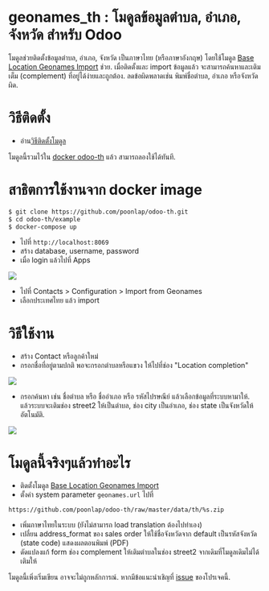 # geonames_th : โมดูลข้อมูลตำบล, อำเภอ, จังหวัด สำหรับ Odoo
โมดูลช่วยติดตั้งข้อมูลตำบล, อำเภอ, จังหวัด เป็นภาษาไทย (หรือภาษาอังกฤษ) โดยใช้โมดูล [Base Location Geonames Import](https://github.com/OCA/partner-contact/tree/13.0/base_location_geonames_import) ช่วย. เมื่อติดตั้งและ import ข้อมูลแล้ว จะสามารถค้นหาและเติมเต็ม (complement) ที่อยู่ได้ง่ายและถูกต้อง. ลดข้อผิดพลาดเช่น พิมพ์ชื่อตำบล, อำเภอ หรือจังหวัดผิด.

# วิธีติดตั้ง
- อ่าน[วิธีติดตั้งโมดูล](https://odoo-development.readthedocs.io/en/latest/odoo/usage/install-module.html)

โมดูลนี้รวมไว้ใน [docker odoo-th](https://hub.docker.com/r/poonlap/odoo-th) แล้ว สามารถลองใช้ได้ทันที.

# สาธิตการใช้งานจาก docker image
```bash
$ git clone https://github.com/poonlap/odoo-th.git
$ cd odoo-th/example
$ docker-compose up 
```
- ไปที่ `http://localhost:8069` 
- สร้าง database, username, password
- เมื่อ login แล้วไปที่ Apps

![](https://raw.githubusercontent.com/wiki/poonlap/odoo-th/images/geonames_th-install.png)

- ไปที่ Contacts > Configuration > Import from Geonames
- เลือกประเทศไทย แล้ว import

# วิธีใช้งาน
- สร้าง Contact หรือลูกค้าใหม่
- กรอกชื่อที่อยู่ตามปกติ พอจะกรอกตำบลหรือแขวง ให้ไปที่ช่อง "Location completion"

![](https://raw.githubusercontent.com/wiki/poonlap/odoo-th/images/geonames_th-input.png)

- กรอกค้นหา เช่น ชื่อตำบล หรือ ชื่ออำเภอ หรือ รหัสไปรษณีย์ แล้วเลือกข้อมูลที่ระบบหามาให้. แล้วระบบจะเติมช่อง street2 ให้เป็นตำบล, ช่อง city เป็นอำเภอ, ช่อง state เป็นจังหวัดให้อัตโนมัติ.

![](https://raw.githubusercontent.com/wiki/poonlap/odoo-th/images/geonames_th-completion.png)

# โมดูลนี้จริงๆแล้วทำอะไร
- ติดตั้งโมดูล [Base Location Geonames Import](https://github.com/OCA/partner-contact/tree/13.0/base_location_geonames_import)
- ตั้งค่า system parameter `geonames.url` ไปที่

```
https://github.com/poonlap/odoo-th/raw/master/data/th/%s.zip
```

- เพิ่มภาษาไทยในระบบ (ยังไม่สามารถ load translation ต้องไปทำเอง)
- เปลี่ยน address_format ของ sales order ให้ใช้ชื่อจังหวัดจาก default เป็นรหัสจังหวัด (state code) แสดงผลตอนพิมพ์ (PDF)
- ดัดแปลงแก้ form ช่อง complement ให้เติมตำบลในช่อง street2 จากเดิมที่โมดูลเดิมไม่ได้เติมให้

โมดูลนี้เพิ่งเริ่มเขียน อาจจะไม่ถูกหลักการณ์. หากมีข้อแนะนำเชิญที่ [issue](https://github.com/poonlap/geonames_th/issues) ของโปรเจคนี้.
